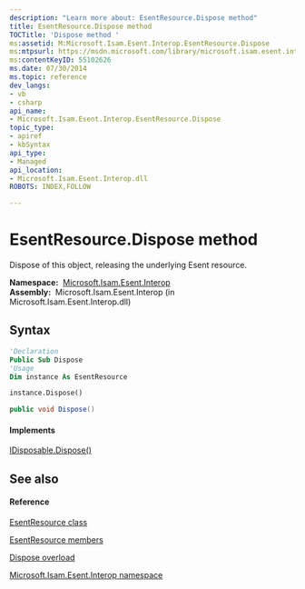 ```yaml
---
description: "Learn more about: EsentResource.Dispose method"
title: EsentResource.Dispose method 
TOCTitle: 'Dispose method '
ms:assetid: M:Microsoft.Isam.Esent.Interop.EsentResource.Dispose
ms:mtpsurl: https://msdn.microsoft.com/library/microsoft.isam.esent.interop.esentresource.dispose(v=EXCHG.10)
ms:contentKeyID: 55102626
ms.date: 07/30/2014
ms.topic: reference
dev_langs:
- vb
- csharp
api_name: 
- Microsoft.Isam.Esent.Interop.EsentResource.Dispose
topic_type: 
- apiref
- kbSyntax
api_type: 
- Managed
api_location: 
- Microsoft.Isam.Esent.Interop.dll
ROBOTS: INDEX,FOLLOW

---
```


# EsentResource.Dispose method

Dispose of this object, releasing the underlying Esent resource.

**Namespace:**  [Microsoft.Isam.Esent.Interop](./microsoft.isam.esent.interop-namespace.md)  
**Assembly:**  Microsoft.Isam.Esent.Interop (in Microsoft.Isam.Esent.Interop.dll)

## Syntax

``` vb
'Declaration
Public Sub Dispose
'Usage
Dim instance As EsentResource

instance.Dispose()
```

``` csharp
public void Dispose()
```

#### Implements

[IDisposable.Dispose()](/dotnet/api/system.idisposable.dispose#System_IDisposable_Dispose)  

## See also

#### Reference

[EsentResource class](./esentresource-class.md)

[EsentResource members](./esentresource-members.md)

[Dispose overload](./esentresource.dispose-method.md)

[Microsoft.Isam.Esent.Interop namespace](./microsoft.isam.esent.interop-namespace.md)
